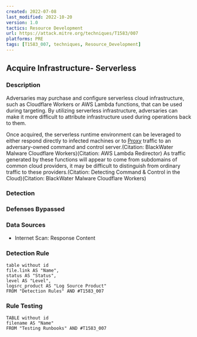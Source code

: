 ```yaml
---
created: 2022-07-08
last_modified: 2022-10-20
version: 1.0
tactics: Resource Development
url: https://attack.mitre.org/techniques/T1583/007
platforms: PRE
tags: [T1583_007, techniques, Resource_Development]
---
```


## Acquire Infrastructure- Serverless

### Description

Adversaries may purchase and configure serverless cloud infrastructure, such as Cloudflare Workers or AWS Lambda functions, that can be used during targeting. By utilizing serverless infrastructure, adversaries can make it more difficult to attribute infrastructure used during operations back to them.

Once acquired, the serverless runtime environment can be leveraged to either respond directly to infected machines or to [Proxy](https://attack.mitre.org/techniques/T1090) traffic to an adversary-owned command and control server.(Citation: BlackWater Malware Cloudflare Workers)(Citation: AWS Lambda Redirector) As traffic generated by these functions will appear to come from subdomains of common cloud providers, it may be difficult to distinguish from ordinary traffic to these providers.(Citation: Detecting Command & Control in the Cloud)(Citation: BlackWater Malware Cloudflare Workers)

### Detection



### Defenses Bypassed



### Data Sources

  - Internet Scan: Response Content
### Detection Rule

```dataview
table without id
file.link AS "Name",
status AS "Status",
level AS "Level",
logsrc_product AS "Log Source Product"
FROM "Detection Rules" AND #T1583_007
```

### Rule Testing

```dataview
TABLE without id
filename AS "Name"
FROM "Testing Runbooks" AND #T1583_007
```
